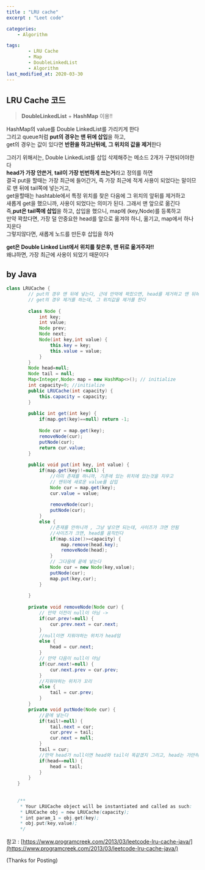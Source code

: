 ```yaml
---
title : "LRU cache"
excerpt : "Leet code"

categories:
    - Algorithm

tags:
        - LRU Cache
        - Map
        - DoubleLinkedList
        - Algorithm
last_modified_at: 2020-03-30
---
```


## LRU Cache 코드

> **DoubleLinkedList** + **HashMap** 이용!!

HashMap의 value를 Double LinkedList를 가리키게 한다  
그리고 queue처럼 **put의 경우는 맨 뒤에 삽입**을 하고,  
get의 경우는 값이 있다면 **반환을 하고난뒤에, 그 위치의 값을 제거**한다  

그러기 위해서는, Double LinkedList를 삽입 삭제해주는 메소드 2개가 구현되어야한다  
**head가 가장 안쓴거**, **tail이 가장 빈번하게 쓰는거**라고 정의를 하면  
결국 put을 할때는 가장 최근에 들어간거, 즉 가장 최근에 적게 사용이 되었다는 말이므로 맨 뒤에 tail쪽에 넣는거고,  
get을할때는 hashtable에서 특정 위치를 찾은 다음에 그 위치의 앞뒤를 제거하고  
새롭게 get을 했으니까, 사용이 되었다는 의미가 된다. 그래서 맨 앞으로 옮긴다  
즉,**put은 tail쪽에 삽입**을 하고, 삽입을 했으니, map에 (key,Node)를 등록하고  
만약 꽉찼다면, 가장 덜 안중요한 head를 앞으로 옮겨야 하니, 옮기고, map에서 하나 지운다  
그렇지않다면, 새롭게 노드를 만든후 삽입을 하자  

**get은 Double Linked List에서 위치를 찾은후, 맨 뒤로 옮겨주자!!**  
왜냐하면, 가장 최근에 사용이 되었기 때문이다  


## by Java
```java
class LRUCache {
        // put의 경우 맨 뒤에 넣는다, 근데 만약에 꽉찼으면, head를 제거하고 맨 뒤에 넣는다
        // get의 경우 제거를 하는데, 그 위치값을 제거를 한다
        
        class Node {
            int key;
            int value;
            Node prev;
            Node next;
            Node(int key,int value) {
                this.key = key;
                this.value = value;
            }
        }
        Node head=null;
        Node tail = null;
        Map<Integer,Node> map = new HashMap<>(); // initialize
        int capacity=0; //initialize
        public LRUCache(int capacity) {
            this.capacity = capacity;
        }
        
        public int get(int key) {
            if(map.get(key)==null) return -1;
            
            Node cur = map.get(key);
            removeNode(cur);
            putNode(cur);
            return cur.value;
        }
        
        public void put(int key, int value) {
            if(map.get(key)!=null) {
                //이미 존재를 하니까, 기존에 있는 위치에 있는것을 지우고
                // 맨뒤에 새로운 value를 삽입
                Node cur = map.get(key);
                cur.value = value;
                
                removeNode(cur);
                putNode(cur);
            }
            else {
                //존재를 안하니까 , 그냥 넣으면 되는데, 사이즈가 크면 안됨
                //사이즈가 크면, head를 움직인다
                if(map.size()>=capacity) {
                    map.remove(head.key);
                    removeNode(head);
                }
                // 그다음에 끝에 넣는다
                Node cur = new Node(key,value);
                putNode(cur);
                map.put(key,cur);
            }
            
        }
        
        private void removeNode(Node cur) {
            // 만약 이전이 null이 아님 ->  
            if(cur.prev!=null) {
                cur.prev.next = cur.next;
            }
            //null이면 지워야하는 위치가 head임
            else {
                head = cur.next;
            }
            // 만약 다음이 null이 아님
            if(cur.next!=null) {
                cur.next.prev = cur.prev;
            }
            //지워야하는 위치가 꼬리
            else {
                tail = cur.prev;
            }
        }
        private void putNode(Node cur) {
            //끝에 넣는다
            if(tail!=null) {
                tail.next = cur;
                cur.prev = tail;
                cur.next = null;
            }
            tail = cur;
            //만약 head가 null이면 head와 tail이 똑같겠지 그리고, head는 가만히 우선은 정지해있지
            if(head==null) {
                head = tail;
            }
        }
    }
    
    
    /**
     * Your LRUCache object will be instantiated and called as such:
     * LRUCache obj = new LRUCache(capacity);
     * int param_1 = obj.get(key);
     * obj.put(key,value);
     */
```

참고 : [https://www.programcreek.com/2013/03/leetcode-lru-cache-java/](https://www.programcreek.com/2013/03/leetcode-lru-cache-java/)

(Thanks for Posting)

